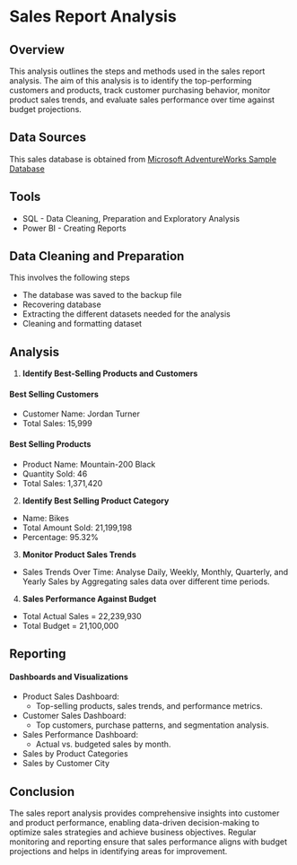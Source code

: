 # Sales Report Analysis

## Overview

This analysis outlines the steps and methods used in the sales report analysis. The aim of this analysis is to identify the top-performing customers and products, track customer purchasing behavior, monitor product sales trends, and evaluate sales performance over time against budget projections.

## Data Sources 

This sales database is obtained from [Microsoft AdventureWorks Sample Database](https://learn.microsoft.com/en-us/sql/samples/adventureworks-install-configure?view=sql-server-ver16&tabs=ssms)

## Tools

- SQL - Data Cleaning, Preparation and Exploratory Analysis
- Power BI - Creating Reports

## Data Cleaning and Preparation

This involves the following steps

- The database was saved to the backup file
- Recovering database
- Extracting the different datasets needed for the analysis
- Cleaning and formatting dataset

## Analysis

1. **Identify Best-Selling Products and Customers**

#### Best Selling Customers

- Customer Name: Jordan Turner
- Total Sales: 15,999

#### Best Selling Products

- Product Name: Mountain-200 Black
- Quantity Sold: 46
- Total Sales: 1,371,420

2. **Identify Best Selling Product Category**

- Name: Bikes
- Total Amount Sold: 21,199,198
- Percentage: 95.32%

3. **Monitor Product Sales Trends**

- Sales Trends Over Time: Analyse Daily, Weekly, Monthly, Quarterly, and Yearly Sales by Aggregating sales data over different time periods.

4. **Sales Performance Against Budget**
   
- Total Actual Sales = 22,239,930
- Total Budget = 21,100,000

## Reporting

#### Dashboards and Visualizations

- Product Sales Dashboard:
  - Top-selling products, sales trends, and performance metrics.
- Customer Sales Dashboard:
  - Top customers, purchase patterns, and segmentation analysis.
- Sales Performance Dashboard:
  - Actual vs. budgeted sales by month.
- Sales by Product Categories
- Sales by Customer City

## Conclusion

The sales report analysis provides comprehensive insights into customer and product performance, enabling data-driven decision-making to optimize sales strategies and achieve business objectives. Regular monitoring and reporting ensure that sales performance aligns with budget projections and helps in identifying areas for improvement.

